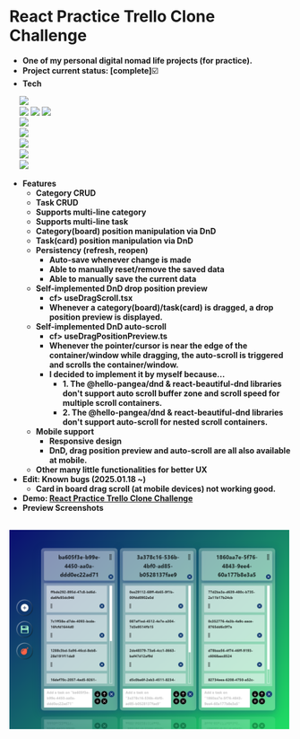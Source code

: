 # React Practice Trello Clone Challenge

- **One of my personal digital nomad life projects (for practice).**
- **Project current status: [complete]**:ballot_box_with_check:
- **Tech**
<p>
  <div>
    &emsp;
    <img src="https://img.shields.io/badge/TypeScript-3178C6?style=flat&logo=typescript&logoColor=white&logoWidth=25" height="25px"/>
  </div>
  <div>
    &emsp;
    <img src="https://img.shields.io/badge/Vite-646CFF?style=flat&logo=vite&logoColor=white&logoWidth=25" height="25px"/>
    <img src="https://img.shields.io/badge/React-61DAFB?style=flat&logo=react&logoColor=white&logoWidth=25" height="25px"/>
    <img src="https://img.shields.io/badge/Recoil-3578E5?style=flat&logo=recoil&logoColor=white&logoWidth=25" height="25px"/>
  </div>
  <div>
    &emsp;
    <img src="https://img.shields.io/badge/Styled Components-DB7093?style=flat&logo=styledcomponents&logoColor=white&logoWidth=25" height="25px"/>
  </div>
  <div>
    &emsp;
    <img src="https://img.shields.io/badge/React Hook Form-EC5990?style=flat&logo=reacthookform&logoColor=white&logoWidth=25" height="25px"/>
  </div>
  <div>
    &emsp;
    <img src="https://img.shields.io/badge/Ant Design-0170FE?style=flat&logo=antdesign&logoColor=white&logoWidth=25" height="25px"/>
  </div>
  <div>
    &emsp;
    <img src="https://img.shields.io/badge/@hello%E2%80%93pangea%2Fdnd-black?style=flat&logo=@hello%E2%80%93pangea%2Fdnd&logoColor=white&logoWidth=25" height="25px"/>
  </div>
  <div>
    &emsp;
    <img src="https://img.shields.io/badge/class%E2%80%93transformer-black?style=flat&logo=class%E2%80%93transformer&logoColor=white&logoWidth=25" height="25px"/>
  </div>
</p>

- **Features**
  - **Category CRUD**
  - **Task CRUD**
  - **Supports multi-line category**
  - **Supports multi-line task**
  - **Category(board) position manipulation via DnD**
  - **Task(card) position manipulation via DnD**
  - **Persistency (refresh, reopen)**
    - **Auto-save whenever change is made**
    - **Able to manually reset/remove the saved data**
    - **Able to manually save the current data**
  - **Self-implemented DnD drop position preview**
    - **cf> useDragScroll.tsx**
    - **Whenever a category(board)/task(card) is dragged, a drop position preview is displayed.**
  - **Self-implemented DnD auto-scroll**
    - **cf> useDragPositionPreview.ts**
    - **Whenever the pointer/cursor is near the edge of the container/window while dragging, the auto-scroll is triggered and scrolls the container/window.**
    - **I decided to implement it by myself because...**
      - **1. The @hello-pangea/dnd & react-beautiful-dnd libraries don't support auto scroll buffer zone and scroll speed for multiple scroll containers.**
      - **2. The @hello-pangea/dnd & react-beautiful-dnd libraries don't support auto-scroll for nested scroll containers.** 
  - **Mobile support**
    - **Responsive design**
    - **DnD, drag position preview and auto-scroll are all also available at mobile.**
  - **Other many little functionalities for better UX**
- **Edit: Known bugs (2025.01.18 ~)**
  - **Card in board drag scroll (at mobile devices) not working good.**
- **Demo: [React Practice Trello Clone Challenge](https://hansf14.github.io/react-practice-trello-clone-challenge)**
- **Preview Screenshots**
<p>
  <div>
    &emsp;
    <img width="500" src="preview-screenshots/01.png" alt="01.png" />
  </div>
</p>

<br/>

